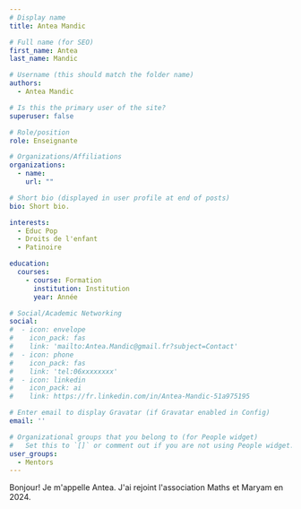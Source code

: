```yaml
---
# Display name
title: Antea Mandic

# Full name (for SEO)
first_name: Antea
last_name: Mandic

# Username (this should match the folder name)
authors:
  - Antea Mandic

# Is this the primary user of the site?
superuser: false

# Role/position
role: Enseignante

# Organizations/Affiliations
organizations:
  - name: 
    url: ""

# Short bio (displayed in user profile at end of posts)
bio: Short bio.

interests:
  - Educ Pop
  - Droits de l'enfant
  - Patinoire

education:
  courses:
    - course: Formation
      institution: Institution
      year: Année

# Social/Academic Networking
social:
#  - icon: envelope
#    icon_pack: fas
#    link: 'mailto:Antea.Mandic@gmail.fr?subject=Contact'
#  - icon: phone
#    icon_pack: fas
#    link: 'tel:06xxxxxxxx'
#  - icon: linkedin
#    icon_pack: ai
#    link: https://fr.linkedin.com/in/Antea-Mandic-51a975195

# Enter email to display Gravatar (if Gravatar enabled in Config)
email: ''

# Organizational groups that you belong to (for People widget)
#   Set this to `[]` or comment out if you are not using People widget.
user_groups:
  - Mentors
---
```


Bonjour! Je m'appelle Antea. J'ai rejoint l'association Maths et Maryam en 2024.